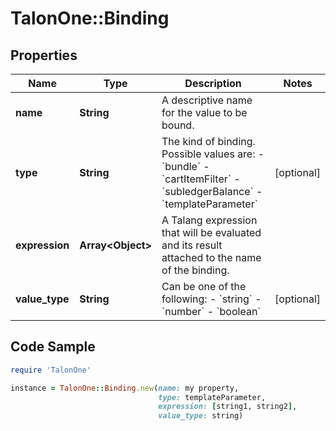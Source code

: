 # TalonOne::Binding

## Properties

Name | Type | Description | Notes
------------ | ------------- | ------------- | -------------
**name** | **String** | A descriptive name for the value to be bound. | 
**type** | **String** | The kind of binding. Possible values are: - &#x60;bundle&#x60; - &#x60;cartItemFilter&#x60; - &#x60;subledgerBalance&#x60; - &#x60;templateParameter&#x60;  | [optional] 
**expression** | **Array&lt;Object&gt;** | A Talang expression that will be evaluated and its result attached to the name of the binding. | 
**value_type** | **String** | Can be one of the following: - &#x60;string&#x60; - &#x60;number&#x60; - &#x60;boolean&#x60;  | [optional] 

## Code Sample

```ruby
require 'TalonOne'

instance = TalonOne::Binding.new(name: my property,
                                 type: templateParameter,
                                 expression: [string1, string2],
                                 value_type: string)
```


